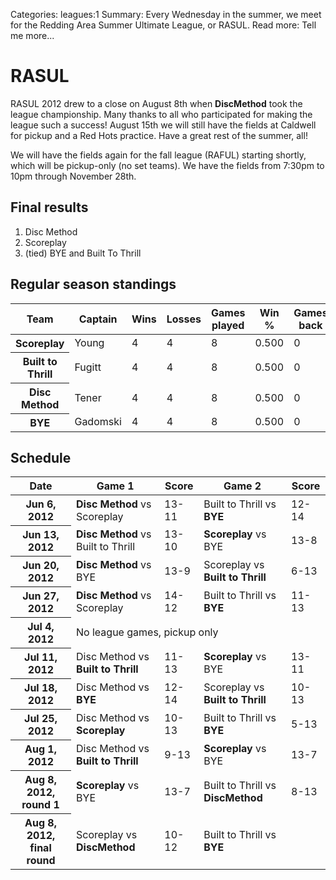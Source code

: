 Categories: leagues:1
Summary: Every Wednesday in the summer, we meet for the Redding Area Summer Ultimate League, or RASUL.
Read more: Tell me more...

# RASUL

RASUL 2012 drew to a close on August 8th when <strong>DiscMethod</strong> took the league championship. Many thanks to all who participated for making the league such a success! August 15th we will still have the fields at Caldwell for pickup and a Red Hots practice. Have a great rest of the summer, all!

We will have the fields again for the fall league (RAFUL) starting shortly, which will be pickup-only (no set teams). We have the fields from 7:30pm to 10pm through November 28th.

<h2>Final results</h2>

<ol>
<li>Disc Method</li>
<li>Scoreplay</li>
<li>(tied) BYE and Built To Thrill</li>
</ol>

<h2>Regular season standings</h2>

<table><thead><tr><th>Team</th><th>Captain</th><th>Wins</th><th>Losses</th><th>Games played</th><th>Win %</th><th>Games back</th><th>Points for</th><th>Points against</th><th>Point +/-</th></tr></thead><tbody><tr><th>Scoreplay</th><td>Young</td><td>4</td><td>4</td><td>8</td><td>0.500</td><td>0</td><td>91</td><td>89</td><td>2</td></tr><tr><th>Built to Thrill</th><td>Fugitt</td><td>4</td><td>4</td><td>8</td><td>0.500</td><td>0</td><td>90</td><td>89</td><td>1</td></tr><tr><th>Disc Method</th><td>Tener</td><td>4</td><td>4</td><td>8</td><td>0.500</td><td>0</td><td>95</td><td>95</td><td>0</td></tr><tr><th>BYE</th><td>Gadomski</td><td>4</td><td>4</td><td>8</td><td>0.500</td><td>0</td><td>89</td><td>92</td><td>-3</td></tr></tbody></table>

<h2>Schedule</h2>

<table>
  <thead>
   <tr>
      <th>Date</th>
      <th>Game 1</th>
      <th>Score</th>
      <th>Game 2</th>
      <th>Score</th>
    </tr>
  </thead>
  <tbody>
    <tr>
      <th>Jun 6, 2012</th>
      <td><strong>Disc Method</strong> vs Scoreplay</td>
      <td>13-11</td>
      <td>Built to Thrill vs <strong>BYE</strong></td>
      <td>12-14</td>
    </tr>
    <tr>
      <th>Jun 13, 2012</th>
      <td><strong>Disc Method</strong> vs Built to Thrill</td>
      <td>13-10</td>
      <td><strong>Scoreplay</strong> vs BYE</td>
      <td>13-8</td>
    </tr>
    <tr>
      <th>Jun 20, 2012</th>
      <td><strong>Disc Method</strong> vs BYE</td>
      <td>13-9</td>
      <td>Scoreplay vs <strong>Built to Thrill</strong></td>
      <td>6-13</td>
    </tr>
    <tr>
      <th>Jun 27, 2012</th>
      <td><strong>Disc Method</strong> vs Scoreplay</td>
      <td>14-12</td>
      <td>Built to Thrill vs <strong>BYE</strong></td>
      <td>11-13</td>
    </tr>
    <tr>
      <th>Jul 4, 2012</th>
      <td colspan="4">No league games, pickup only</td>
    </tr>
    <tr>
      <th>Jul 11, 2012</th>
      <td>Disc Method vs <strong>Built to Thrill</strong></td>
      <td>11-13</td>
      <td><strong>Scoreplay</strong> vs BYE</td>
      <td>13-11</td>
    </tr>
    <tr>
      <th>Jul 18, 2012</th>
      <td>Disc Method vs <strong>BYE</strong></td>
      <td>12-14</td>
      <td>Scoreplay vs <strong>Built to Thrill</strong></td>
      <td>10-13</td>
    </tr>
    <tr>
      <th>Jul 25, 2012</th>
      <td>Disc Method vs <strong>Scoreplay</strong></td>
      <td>10-13</td>
      <td>Built to Thrill vs <strong>BYE</strong></td>
      <td>5-13</td>
    </tr>
    <tr>
      <th>Aug 1, 2012</th>
      <td>Disc Method vs <strong>Built to Thrill</strong></td>
      <td>9-13</td>
      <td><strong>Scoreplay</strong> vs BYE</td>
      <td>13-7</td>
    </tr>
    <tr>
      <th>Aug 8, 2012, round 1</th>
      <td><strong>Scoreplay</strong> vs BYE</td>
      <td>13-7</td>
      <td>Built to Thrill vs <strong>DiscMethod</strong></td>
      <td>8-13</td>
    </tr>
    <tr>
      <th>Aug 8, 2012, final round</th>
      <td>Scoreplay vs <strong>DiscMethod</strong></td>
      <td>10-12</td>
      <td>Built to Thrill vs <strong>BYE</strong></td>
      <td/>
    </tr>
  </tbody>
</table>
